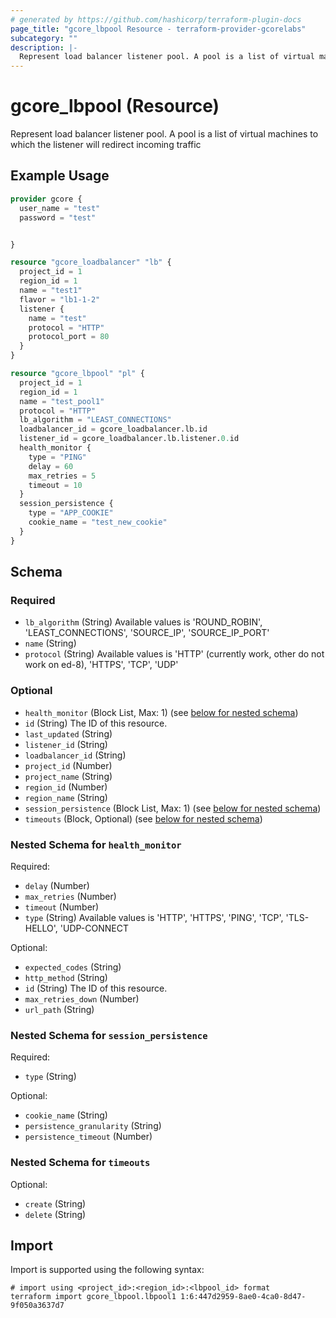 ```yaml
---
# generated by https://github.com/hashicorp/terraform-plugin-docs
page_title: "gcore_lbpool Resource - terraform-provider-gcorelabs"
subcategory: ""
description: |-
  Represent load balancer listener pool. A pool is a list of virtual machines to which the listener will redirect incoming traffic
---
```


# gcore_lbpool (Resource)

Represent load balancer listener pool. A pool is a list of virtual machines to which the listener will redirect incoming traffic

## Example Usage

```terraform
provider gcore {
  user_name = "test"
  password = "test"


}

resource "gcore_loadbalancer" "lb" {
  project_id = 1
  region_id = 1
  name = "test1"
  flavor = "lb1-1-2"
  listener {
    name = "test"
    protocol = "HTTP"
    protocol_port = 80
  }
}

resource "gcore_lbpool" "pl" {
  project_id = 1
  region_id = 1
  name = "test_pool1"
  protocol = "HTTP"
  lb_algorithm = "LEAST_CONNECTIONS"
  loadbalancer_id = gcore_loadbalancer.lb.id
  listener_id = gcore_loadbalancer.lb.listener.0.id
  health_monitor {
    type = "PING"
    delay = 60
    max_retries = 5
    timeout = 10
  }
  session_persistence {
    type = "APP_COOKIE"
    cookie_name = "test_new_cookie"
  }
}
```

<!-- schema generated by tfplugindocs -->
## Schema

### Required

- `lb_algorithm` (String) Available values is 'ROUND_ROBIN', 'LEAST_CONNECTIONS', 'SOURCE_IP', 'SOURCE_IP_PORT'
- `name` (String)
- `protocol` (String) Available values is 'HTTP' (currently work, other do not work on ed-8), 'HTTPS', 'TCP', 'UDP'

### Optional

- `health_monitor` (Block List, Max: 1) (see [below for nested schema](#nestedblock--health_monitor))
- `id` (String) The ID of this resource.
- `last_updated` (String)
- `listener_id` (String)
- `loadbalancer_id` (String)
- `project_id` (Number)
- `project_name` (String)
- `region_id` (Number)
- `region_name` (String)
- `session_persistence` (Block List, Max: 1) (see [below for nested schema](#nestedblock--session_persistence))
- `timeouts` (Block, Optional) (see [below for nested schema](#nestedblock--timeouts))

<a id="nestedblock--health_monitor"></a>
### Nested Schema for `health_monitor`

Required:

- `delay` (Number)
- `max_retries` (Number)
- `timeout` (Number)
- `type` (String) Available values is 'HTTP', 'HTTPS', 'PING', 'TCP', 'TLS-HELLO', 'UDP-CONNECT

Optional:

- `expected_codes` (String)
- `http_method` (String)
- `id` (String) The ID of this resource.
- `max_retries_down` (Number)
- `url_path` (String)


<a id="nestedblock--session_persistence"></a>
### Nested Schema for `session_persistence`

Required:

- `type` (String)

Optional:

- `cookie_name` (String)
- `persistence_granularity` (String)
- `persistence_timeout` (Number)


<a id="nestedblock--timeouts"></a>
### Nested Schema for `timeouts`

Optional:

- `create` (String)
- `delete` (String)

## Import

Import is supported using the following syntax:

```shell
# import using <project_id>:<region_id>:<lbpool_id> format
terraform import gcore_lbpool.lbpool1 1:6:447d2959-8ae0-4ca0-8d47-9f050a3637d7
```
